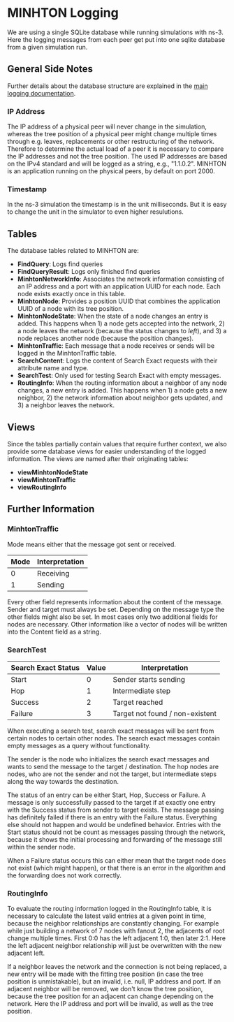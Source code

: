 # MINHTON Logging

We are using a single SQLite database while running simulations with ns-3.
Here the logging messages from each peer get put into one sqlite database from a given simulation run.

## General Side Notes

Further details about the database structure are explained in the [main logging documentation](../logging.md).

### IP Address

The IP address of a physical peer will never change in the simulation, whereas the tree position of a physical peer might change multiple times through e.g. leaves, replacements or other restructuring of the network.
Therefore to determine the actual load of a peer it is necessary to compare the IP addresses and not the tree position.
The used IP addresses are based on the IPv4 standard and will be logged as a string, e.g., "1.1.0.2".
MINHTON is an application running on the physical peers, by default on port 2000.

### Timestamp

In the ns-3 simulation the timestamp is in the unit milliseconds.
But it is easy to change the unit in the simulator to even higher resulutions.

## Tables

The database tables related to MINHTON are:

- **FindQuery**: Logs find queries
- **FindQueryResult**: Logs only finished find queries
- **MinhtonNetworkInfo**: Associates the network information consisting of an IP address and a port with an application UUID for each node. Each node exists exactly once in this table.
- **MinhtonNode**: Provides a position UUID that combines the application UUID of a node with its tree position.
- **MinhtonNodeState**: When the state of a node changes an entry is added. This happens when 1) a node gets accepted into the network, 2) a node leaves the network (because the status changes to *left*), and 3) a node replaces another node (because the position changes).
- **MinhtonTraffic**: Each message that a node receives or sends will be logged in the MinhtonTraffic table.
- **SearchContent**: Logs the content of Search Exact requests with their attribute name and type.
- **SearchTest**: Only used for testing Search Exact with empty messages.
- **RoutingInfo**: When the routing information about a neighbor of any node changes, a new entry is added. This happens when 1) a node gets a new neighbor, 2) the network information about neighbor gets updated, and 3) a neighbor leaves the network.

## Views

Since the tables partially contain values that require further context, we also provide some database views for easier understanding of the logged information.
The views are named after their originating tables:

- **viewMinhtonNodeState**
- **viewMinhtonTraffic**
- **viewRoutingInfo**

## Further Information

### MinhtonTraffic

Mode means either that the message got sent or received.

| Mode | Interpretation |
|------|----------------|
| 0    | Receiving      |
| 1    | Sending        |

Every other field represents information about the content of the message.
Sender and target must always be set.
Depending on the message type the other fields might also be set.
In most cases only two additional fields for nodes are necessary.
Other information like a vector of nodes will be written into the Content field as a string.

### SearchTest

| Search Exact Status | Value | Interpretation                  |
|---------------------|-------|---------------------------------|
| Start               | 0     | Sender starts sending           |
| Hop                 | 1     | Intermediate step               |
| Success             | 2     | Target reached                  |
| Failure             | 3     | Target not found / non-existent |

When executing a search test, search exact messages will be sent from certain nodes to certain other nodes.
The search exact messages contain empty messages as a query without functionality.

The sender is the node who initializes the search exact messages and wants to send the message to the target / destination.
The hop nodes are nodes, who are not the sender and not the target, but intermediate steps along the way towards the destination.

The status of an entry can be either Start, Hop, Success or Failure.
A message is only successfully passed to the target if at exactly one entry with the Success status from sender to target exists.
The message passing has definitely failed if there is an entry with the Failure status.
Everything else should not happen and would be undefined behavior.
Entries with the Start status should not be count as messages passing through the network, because it shows the initial processing and forwarding of the message still within the sender node.

When a Failure status occurs this can either mean that the target node does not exist (which might happen), or that there is an error in the algorithm and the forwarding does not work correctly.

### RoutingInfo

To evaluate the routing information logged in the RoutingInfo table, it is necessary to calculate the latest valid entries at a given point in time, because the neighbor relationships are constantly changing.
For example while just building a network of 7 nodes with fanout 2, the adjacents of root change multiple times.
First 0:0 has the left adjacent 1:0, then later 2:1.
Here the left adjacent neighbor relationship will just be overwritten with the new adjacent left.

If a neighbor leaves the network and the connection is not being replaced, a new entry will be made with the fitting tree position (in case the tree position is unmistakable), but an invalid, i.e.
null, IP address and port.
If an adjacent neighbor will be removed, we don't know the tree position, because the tree position for an adjacent can change depending on the network.
Here the IP address and port will be invalid, as well as the tree position.
